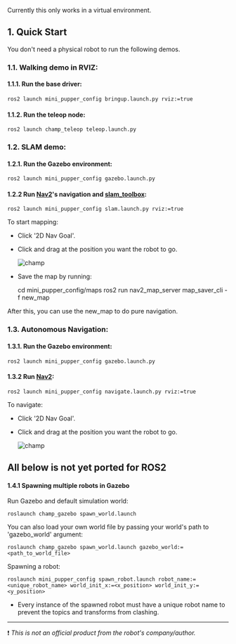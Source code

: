Currently this only works in a virtual environment.

## 1. Quick Start

You don't need a physical robot to run the following demos.

### 1.1. Walking demo in RVIZ:

#### 1.1.1. Run the base driver:

    ros2 launch mini_pupper_config bringup.launch.py rviz:=true

#### 1.1.2. Run the teleop node:

    ros2 launch champ_teleop teleop.launch.py

### 1.2. SLAM demo:

#### 1.2.1. Run the Gazebo environment:

    ros2 launch mini_pupper_config gazebo.launch.py 

#### 1.2.2 Run [Nav2](https://navigation.ros.org/)'s navigation and [slam_toolbox](https://github.com/SteveMacenski/slam_toolbox):
   
    ros2 launch mini_pupper_config slam.launch.py rviz:=true 

To start mapping:

- Click '2D Nav Goal'.
- Click and drag at the position you want the robot to go.

    ![champ](https://raw.githubusercontent.com/chvmp/champ/master/docs/images/slam.gif)

- Save the map by running:
      
    cd mini_pupper_config/maps
    ros2 run nav2_map_server map_saver_cli -f new_map

After this, you can use the new_map to do pure navigation.

### 1.3. Autonomous Navigation:

#### 1.3.1. Run the Gazebo environment:

    ros2 launch mini_pupper_config gazebo.launch.py

#### 1.3.2 Run [Nav2](https://navigation.ros.org/):

    ros2 launch mini_pupper_config navigate.launch.py rviz:=true

To navigate:

- Click '2D Nav Goal'.
- Click and drag at the position you want the robot to go.

    ![champ](https://raw.githubusercontent.com/chvmp/champ/master/docs/images/navigation.gif)

## All below is not yet ported for ROS2

#### 1.4.1 Spawning multiple robots in Gazebo

Run Gazebo and default simulation world:

    roslaunch champ_gazebo spawn_world.launch

You can also load your own world file by passing your world's path to 'gazebo_world' argument:

    roslaunch champ_gazebo spawn_world.launch gazebo_world:=<path_to_world_file>

Spawning a robot:

    roslaunch mini_pupper_config spawn_robot.launch robot_name:=<unique_robot_name> world_init_x:=<x_position> world_init_y:=<y_position>

- Every instance of the spawned robot must have a unique robot name to prevent the topics and transforms from clashing.

---

:exclamation: _This is not an official product from the robot's company/author._
